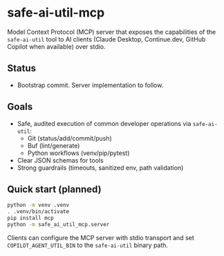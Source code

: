 <!-- file: README.md -->
<!-- version: 0.1.0 -->
<!-- guid: 7b8e3f2d-1c45-4a7a-9b6c-2f3d4e5a6b7c -->

# safe-ai-util-mcp

Model Context Protocol (MCP) server that exposes the capabilities of the `safe-ai-util` tool to AI clients (Claude Desktop, Continue.dev, GitHub Copilot when available) over stdio.

## Status

- Bootstrap commit. Server implementation to follow.

## Goals

- Safe, audited execution of common developer operations via `safe-ai-util`:
  - Git (status/add/commit/push)
  - Buf (lint/generate)
  - Python workflows (venv/pip/pytest)
- Clear JSON schemas for tools
- Strong guardrails (timeouts, sanitized env, path validation)

## Quick start (planned)

```bash
python -m venv .venv
. .venv/bin/activate
pip install mcp
python -m safe_ai_util_mcp.server
```

Clients can configure the MCP server with stdio transport and set `COPILOT_AGENT_UTIL_BIN` to the `safe-ai-util` binary path.
